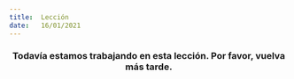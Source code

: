 ```yaml
---
title:  Lección
date:   16/01/2021
---
```


### <center>Todavía estamos trabajando en esta lección. Por favor, vuelva más tarde.</center>